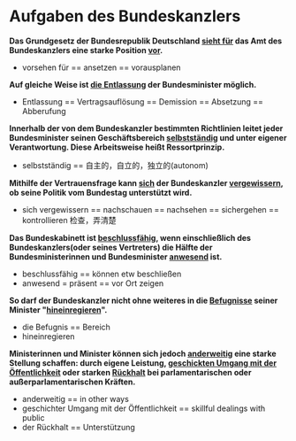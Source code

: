# Aufgaben des Bundeskanzlers

**Das Grundgesetz der Bundesrepublik Deutschland <u>sieht für</u> das Amt des Bundeskanzlers eine starke Position <u>vor</u>.**

* vorsehen für == ansetzen == vorausplanen

**Auf gleiche Weise ist <u>die Entlassung</u> der Bundesminister möglich.**

* Entlassung == Vertragsauflösung == Demission == Absetzung == Abberufung

**Innerhalb der von dem Bundeskanzler bestimmten Richtlinien leitet jeder Bundesminister seinen Geschäftsbereich <u>selbstständig</u> und unter eigener Verantwortung. Diese Arbeitsweise heißt Ressortprinzip.**

* selbstständig == 自主的，自立的，独立的(autonom)

**Mithilfe der Vertrauensfrage kann <u>sich</u> der Bundeskanzler <u>vergewissern</u>, ob seine Politik vom Bundestag unterstützt wird.**

* sich vergewissern == nachschauen == nachsehen == sichergehen == kontrollieren 检查，弄清楚

**Das Bundeskabinett ist <u>beschlussfähig</u>, wenn einschließlich des Bundeskanzlers(oder seines Vertreters) die Hälfte der Bundesministerinnen und Bundesminister <u>anwesend</u> ist.**

* beschlussfähig == können etw beschließen
* anwesend = präsent == vor Ort zeigen

**So darf der Bundeskanzler nicht ohne weiteres in die <u>Befugnisse</u> seiner Minister "<u>hineinregieren</u>".**

* die Befugnis == Bereich
* hineinregieren

**Ministerinnen und Minister können sich jedoch <u>anderweitig</u> eine starke Stellung schaffen: durch eigene Leistung, <u>geschickten Umgang mit der Öffentlichkeit</u> oder starken <u>Rückhalt</u> bei parlamentarischen oder außerparlamentarischen Kräften.**

* anderweitig == in other ways
* geschichter Umgang mit der Öffentlichkeit == skillful dealings with public
* der Rückhalt == Unterstützung